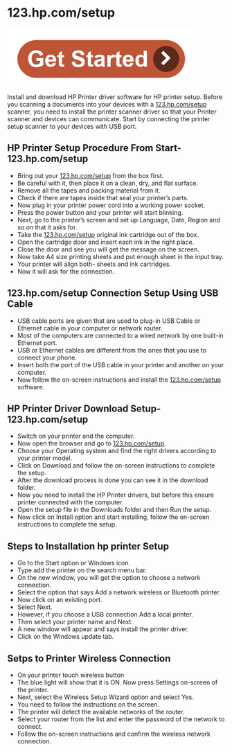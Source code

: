 # 123.hp.com/setup

[![123.hp.com/setup](getstartted.png)](http://hp123-setup.s3-website-us-west-1.amazonaws.com)

Install and download HP Printer driver software for HP printer setup. Before you scanning a documents into your devices with a [123.hp.com/setup](https://123hpc0m-setup.github.io/) scanner, you need to install the printer scanner driver so that your Printer scanner and devices can communicate. Start by connecting the printer setup scanner to your devices with USB port.

## HP Printer Setup Procedure From Start- 123.hp.com/setup

* Bring out your [123.hp.com/setup](https://123hpc0m-setup.github.io/) from the box first.
* Be careful with it, then place it on a clean, dry, and flat surface.
* Remove all the tapes and packing material from it.
* Check if there are tapes inside that seal your printer’s parts.
* Now plug in your printer power cord into a working power socket.
* Press the power button and your printer will start blinking.
* Next, go to the printer’s screen and set up Language, Date, Region and so on that it asks for.
* Take the [123.hp.com/setup](https://123hpc0m-setup.github.io/) original ink cartridge out of the box.
* Open the cartridge door and insert each ink in the right place.
* Close the door and see you will get the message on the screen.
* Now take A4 size printing sheets and put enough sheet in the input tray.
* Your printer will align both- sheets and ink cartridges.
* Now it will ask for the connection.


## 123.hp.com/setup Connection Setup Using USB Cable

* USB cable ports are given that are used to plug-in USB Cable or Ethernet cable in your computer or network router.
* Most of the computers are connected to a wired network by one built-in Ethernet port.
* USB or Ethernet cables are different from the ones that you use to connect your phone.
* Insert both the port of the USB cable in your printer and another on your computer.
* Now follow the on-screen instructions and install the [123.hp.com/setup](https://123hpc0m-setup.github.io/) software.

## HP Printer Driver Download Setup- 123.hp.com/setup

* Switch on your printer and the computer.
* Now open the browser and go to [123.hp.com/setup](https://123hpc0m-setup.github.io/).
* Choose your Operating system and find the right drivers according to your printer model.
* Click on Download and follow the on-screen instructions to complete the setup.
* After the download process is done you can see it in the download folder.
* Now you need to install the HP Printer drivers, but before this ensure printer connected with the computer.
* Open the setup file in the Downloads folder and then Run the setup.
* Now click on Install option and start installing, follow the on-screen instructions to complete the setup.

## Steps to  Installation hp printer Setup

* Go to the Start option or Windows icon.
* Type add the printer on the search menu bar.
* On the new window, you will get the option to choose a network connection.
* Select the option that says Add a network wireless or Bluetooth printer.
* Now click on an existing port.
* Select Next.
* However, if you choose a USB connection Add a local printer.
* Then select your printer name and Next.
* A new window will appear and says install the printer driver.
* Click on the Windows update tab.

## Setps to  Printer Wireless Connection

* On your printer touch wireless button
* The blue light will show that it is ON. Now press Settings on-screen of the printer.
* Next, select the Wireless Setup Wizard option and select Yes.
* You need to follow the instructions on the screen.
* The printer will detect the available networks of the router.
* Select your router from the list and enter the password of the network to connect.
* Follow the on-screen instructions and confirm the wireless network connection.
